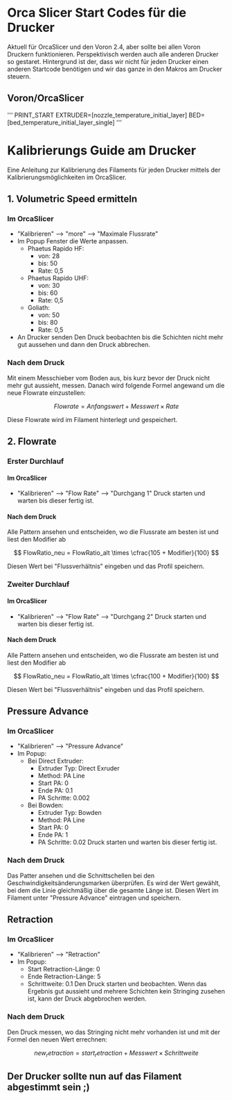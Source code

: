 # Orca Slicer Start Codes für die Drucker
Aktuell für OrcaSlicer und den Voron 2.4, aber sollte bei allen Voron Druckern funktionieren. Perspektivisch werden auch alle anderen Drucker so gestaret. Hintergrund ist der, dass wir nicht für jeden Drucker einen anderen Startcode benötigen und wir das ganze in den Makros am Drucker steuern.
## Voron/OrcaSlicer
'''
PRINT_START EXTRUDER=[nozzle_temperature_initial_layer] BED=[bed_temperature_initial_layer_single]
'''

# Kalibrierungs Guide am Drucker
Eine Anleitung zur Kalibrierung des Filaments für jeden Drucker mittels der Kalibrierungsmöglichkeiten im OrcaSlicer.
## 1. Volumetric Speed ermitteln
### Im OrcaSlicer
 - "Kalibrieren" --> "more" --> "Maximale Flussrate"
 - Im Popup Fenster die Werte anpassen.
    - Phaetus Rapido HF: 
        - von: 28
        - bis: 50
        - Rate: 0,5
    - Phaetus Rapido UHF:
        - von: 30
        - bis: 60
        - Rate: 0,5
    - Goliath:
        - von: 50
        - bis: 80
        - Rate: 0,5
- An Drucker senden
Den Druck beobachten bis die Schichten nicht mehr gut aussehen und dann den Druck abbrechen.

### Nach dem Druck
Mit einem Messchieber vom Boden aus, bis kurz bevor der Druck nicht mehr gut aussieht, messen. Danach wird folgende Formel angewand um die neue Flowrate einzustellen:

$$ Flowrate = Anfangswert + Messwert \times Rate $$

Diese Flowrate wird im Filament hinterlegt und gespeichert.

## 2. Flowrate
### Erster Durchlauf
#### Im OrcaSlicer 
 - "Kalibrieren" --> "Flow Rate" --> "Durchgang 1"
Druck starten und warten bis dieser fertig ist.

#### Nach dem Druck
Alle Pattern ansehen und entscheiden, wo die Flussrate am besten ist und liest den Modifier ab

$$ FlowRatio_neu = FlowRatio_alt \times \cfrac{105 + Modifier}{100} $$

Diesen Wert bei "Flussverhältnis" eingeben und das Profil speichern.

### Zweiter Durchlauf
#### Im OrcaSlicer 
 - "Kalibrieren" --> "Flow Rate" --> "Durchgang 2"
Druck starten und warten bis dieser fertig ist.

#### Nach dem Druck
Alle Pattern ansehen und entscheiden, wo die Flussrate am besten ist und liest den Modifier ab

$$ FlowRatio_neu = FlowRatio_alt \times \cfrac{100 + Modifier}{100} $$

Diesen Wert bei "Flussverhältnis" eingeben und das Profil speichern.

## Pressure Advance
### Im OrcaSlicer 
 - "Kalibrieren" --> "Pressure Advance"
 - Im Popup:
    - Bei Direct Extruder:
        - Extruder Typ: Direct Exruder
        - Method: PA Line
        - Start PA: 0
        - Ende PA: 0.1
        - PA Schritte: 0.002
    - Bei Bowden:
        - Extruder Typ: Bowden
        - Method: PA Line
        - Start PA: 0
        - Ende PA: 1
        - PA Schritte: 0.02
Druck starten und warten bis dieser fertig ist.

### Nach dem Druck
Das Patter ansehen und die Schnittschellen bei den Geschwindigkeitsänderungsmarken überprüfen. Es wird der Wert gewählt, bei dem die Linie gleichmäßig über die gesamte Länge ist.
Diesen Wert im Filament unter "Pressure Advance" eintragen und speichern.

## Retraction
### Im OrcaSlicer 
 - "Kalibrieren" --> "Retraction"
 - Im Popup: 
    - Start Retraction-Länge: 0
    - Ende Retraction-Länge: 5
    - Schrittweite: 0.1
Den Druck starten und beobachten. Wenn das Ergebnis gut aussieht und mehrere Schichten kein Stringing zusehen ist, kann der Druck abgebrochen werden.

### Nach dem Druck
Den Druck messen, wo das Stringing nicht mehr vorhanden ist und mit der Formel den neuen Wert errechnen:

$$ new_retraction = start_retraction + Messwert \times Schrittweite $$

## Der Drucker sollte nun auf das Filament abgestimmt sein ;)

